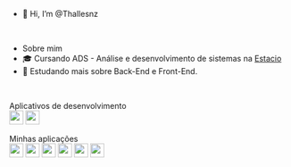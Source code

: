 - 👋 Hi, I’m @Thallesnz
<br/>

- Sobre mim
- 🎓 Cursando ADS - Análise e desenvolvimento de sistemas na <a href="https://estacio.br/">Estacio</a>
- 🔭 Estudando mais sobre Back-End e Front-End.
<br/>

<p>Aplicativos de desenvolvimento<br/>
<img src="https://img.shields.io/badge/-Visual%20Studio%20Code-333333?style=flat-flat&logo=visual-studio-code&logoColor=white" height="25"/>
<img src="https://img.shields.io/badge/-PHP-333333?style=flat-square&logo=php&logoColor=white" height="25"/>
  
<p>Minhas aplicações<br/>
<img src="https://img.shields.io/badge/-C-333333?style=flat-flat&logo=C%2B%2B&logoColor=white" height="25"/>
<img src="https://img.shields.io/badge/-Java-333333?style=flat-flat&logo=java&logoColor=white" height="25"/>
<img src="https://img.shields.io/badge/-Python-333333?style=flat-flat&logo=python&logoColor=white" height="25"/>
<img src="https://img.shields.io/badge/-Java&nbsp;Script-333333?style=flat-flat&logo=javascript&logoColor=white" height="25"/>
<img src="https://img.shields.io/badge/-CSS-333333?style=flat-flat&logo=CSS3&logoColor=white" height="25"/>
<img src="https://img.shields.io/badge/-PHP-333333?style=flat-flat&logo=php&logoColor=white" height="25"/>
